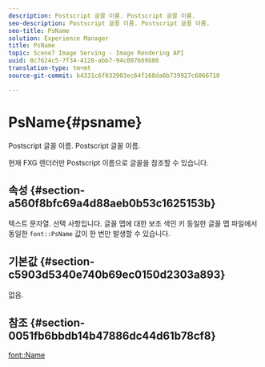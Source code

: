 ```yaml
---
description: Postscript 글꼴 이름. Postscript 글꼴 이름.
seo-description: Postscript 글꼴 이름. Postscript 글꼴 이름.
seo-title: PsName
solution: Experience Manager
title: PsName
topic: Scene7 Image Serving - Image Rendering API
uuid: 8c7624c5-7f34-4128-abb7-94c007669b80
translation-type: tm+mt
source-git-commit: b4331c6f033903ec64f168da0b739927c6066710

---
```



# PsName{#psname}

Postscript 글꼴 이름. Postscript 글꼴 이름.

현재 FXG 렌더러만 Postscript 이름으로 글꼴을 참조할 수 있습니다.

## 속성 {#section-a560f8bfc69a4d88aeb0b53c1625153b}

텍스트 문자열. 선택 사항입니다. 글꼴 맵에 대한 보조 색인 키 동일한 글꼴 맵 파일에서 동일한 `font::PsName` 값이 한 번만 발생할 수 있습니다.

## 기본값 {#section-c5903d5340e740b69ec0150d2303a893}

없음.

## 참조 {#section-0051fb6bbdb14b47886dc44d61b78cf8}

[font::Name](/help/aem-is-ir-api/is-api/image-catalog/image-serving-api-ref/c-image-catalog-reference/c-font-map-reference/r-name-font.md)

